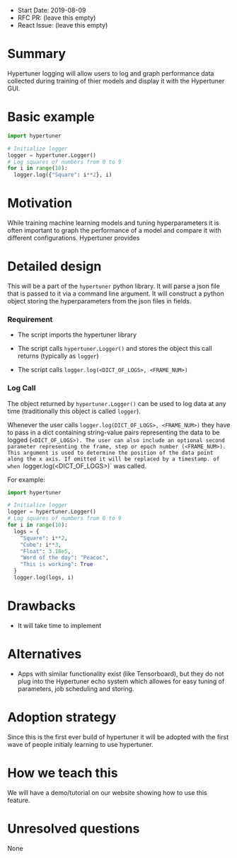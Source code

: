 - Start Date: 2019-08-09
- RFC PR: (leave this empty)
- React Issue: (leave this empty)

# Summary

Hypertuner logging will allow users to log and graph performance data collected during training of thier models and display it with the Hypertuner GUI.

# Basic example

```python
import hypertuner

# Initialize logger
logger = hypertuner.Logger()
# Log squares of numbers from 0 to 9
for i in range(10):
  logger.log({"Square": i**2}, i)
```

# Motivation

While training machine learning models and tuning hyperparameters it is often important to graph the performance of a model and compare it with different configurations. Hypertuner provides 

# Detailed design

This will be a part of the `hypertuner` python library. It will parse a json file that is passed to it via a command line argument. It will construct a python object storing the hyperparameters from the json files in fields.

### Requirement

- The script imports the hypertuner library

- The script calls `hypertuner.Logger()` and stores the object this call returns (typically as `logger`)

- The script calls `logger.log(<DICT_OF_LOGS>, <FRAME_NUM>)`

  

### Log Call

The object returned by `hypertuner.Logger()` can be used to log data at any time (traditionally this object is called `logger`).

Whenever the user calls `logger.log(DICT_OF_LOGS>, <FRAME_NUM>)` they have to pass in a dict containing string-value pairs representing the data to be logged (`<DICT_OF_LOGS>). The user can also include an optional second parameter representing the frame, step or epoch number (<FRAME_NUM>). This argument is used to determine the position of the data point along the x axis. If omitted it will be replaced by a timestamp. of when `logger.log(<DICT_OF_LOGS>)` was called.

For example:

```python
import hypertuner

# Initialize logger
logger = hypertuner.Logger()
# Log squares of numbers from 0 to 9
for i in range(10):
  logs = {
    "Square": i**2,
    "Cube": i**3,
    "Float": 3.18e5,
    "Word of the day": "Peacoc",
    "This is working": True
  }
  logger.log(logs, i)
```



# Drawbacks

- It will take time to implement

# Alternatives

- Apps with similar functionality exist (like Tensorboard), but they do not plug into the Hypertuner echo system which allowes for easy tuning of parameters, job scheduling and storing.

# Adoption strategy

Since this is the first ever build of hypertuner it will be adopted with the first wave of people initialy learning to use hypertuner.

# How we teach this

We will have a demo/tutorial on our website showing how to use this feature.

# Unresolved questions

None